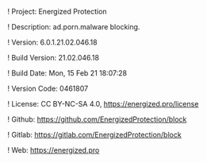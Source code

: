 ! Project: Energized Protection

! Description: ad.porn.malware blocking.

! Version: 6.0.1.21.02.046.18

! Build Version: 21.02.046.18

! Build Date: Mon, 15 Feb 21 18:07:28

! Version Code: 0461807

! License: CC BY-NC-SA 4.0, https://energized.pro/license

! Github: https://github.com/EnergizedProtection/block

! Gitlab: https://gitlab.com/EnergizedProtection/block


! Web: https://energized.pro
